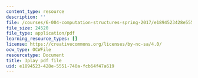 ```yaml
---
content_type: resource
description: ''
file: /courses/6-004-computation-structures-spring-2017/e1894523428e5551740afcb64f47a619_sz4kq_ltDrM.pdf
file_size: 24520
file_type: application/pdf
learning_resource_types: []
license: https://creativecommons.org/licenses/by-nc-sa/4.0/
ocw_type: OCWFile
resourcetype: Document
title: 3play pdf file
uid: e1894523-428e-5551-740a-fcb64f47a619
---
```

